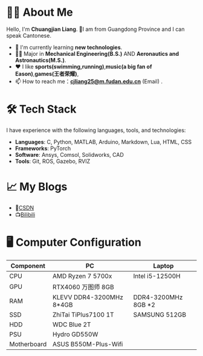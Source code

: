 # 👨‍💻 About Me

Hello, I'm **Chuangjian Liang**. 👋I am from Guangdong Province and I can speak Cantonese.

- 🌱 I'm currently learning **new technologies**.
- 🧑‍🎓 Major in **Mechanical Engineering(B.S.)** AND **Aeronautics and Astronautics(M.S.)**.
- ❤️ I like **sports(swimming,running)**,**music(a big fan of Eason)**,**games(王者荣耀)**,
- 📫 How to reach me：**cjliang25@m.fudan.edu.cn** (Email)  .

# 🛠 Tech Stack

I have experience with the following languages, tools, and technologies:

- **Languages**: C, Python, MATLAB, Arduino, Markdown, Lua, HTML, CSS
- **Frameworks**:  PyTorch
- **Software**: Ansys, Comsol, Solidworks, CAD 
- **Tools**: Git, ROS, Gazebo, RVIZ

# 📈 My Blogs
- 📓[CSDN](https://blog.csdn.net/liam_lcj?spm=1000.2115.3001.5343)
- 📺[Bilibili](https://space.bilibili.com/392388849?spm_id_from=333.1007.0.0)


# 🖥️ Computer Configuration

| Component   | PC                       | Laptop                                 |
|-------------|--------------------------|----------------------------------------|
| CPU         | AMD Ryzen 7 5700x         | Intel i5-12500H   |
| GPU         | RTX4060 万图师 8GB     |      |
| RAM         | KLEVV DDR4-3200MHz 8*4GB | DDR4-3200MHz 8GB *2                    |
| SSD         | ZhiTai TiPlus7100 1T              | SAMSUNG 512GB         |
| HDD         | WDC Blue 2T                |                                        |
| PSU         | Hydro GD550W             |                                        |
| Motherboard | ASUS B550M-Plus-Wifi          |                                        |
